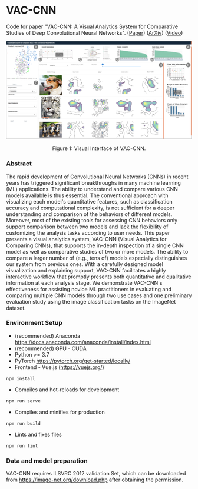# VAC-CNN
Code for paper "VAC-CNN: A Visual Analytics System for Comparative Studies of Deep Convolutional Neural Networks". 
([Paper](https://ieeexplore.ieee.org/document/9751204)) ([ArXiv](https://arxiv.org/abs/2110.13252)) ([Video](https://youtu.be/uyzEtk_fYR8))

<div align="center">
  <img src="https://github.com/xiweix/Visual-Analytics-for-Comparing-CNNs/blob/main/interface.png">
</div>
<p align="center">
  Figure 1: Visual Interface of VAC-CNN.
</p>

### Abstract
The rapid development of Convolutional Neural Networks (CNNs) in recent years has triggered significant breakthroughs in many machine learning (ML) applications. The ability to understand and compare various CNN models available is thus essential. The conventional approach with visualizing each model's quantitative features, such as classification accuracy and computational complexity, is not sufficient for a deeper understanding and comparison of the behaviors of different models. Moreover, most of the existing tools for assessing CNN behaviors only support comparison between two models and lack the flexibility of customizing the analysis tasks according to user needs. This paper presents a visual analytics system, VAC-CNN (Visual Analytics for Comparing CNNs), that supports the in-depth inspection of a single CNN model as well as comparative studies of two or more models. The ability to compare a larger number of (e.g., tens of) models especially distinguishes our system from previous ones. With a carefully designed model visualization and explaining support, VAC-CNN facilitates a highly interactive workflow that promptly presents both quantitative and qualitative information at each analysis stage. We demonstrate VAC-CNN's effectiveness for assisting novice ML practitioners in evaluating and comparing multiple CNN models through two use cases and one preliminary evaluation study using the image classification tasks on the ImageNet dataset.

### Environment Setup
* (recommended) Anaconda https://docs.anaconda.com/anaconda/install/index.html
* (recommended) GPU - CUDA
* Python >= 3.7
* PyTorch https://pytorch.org/get-started/locally/
* Frontend - Vue.js (https://vuejs.org/)
```
npm install
```
* Compiles and hot-reloads for development
```
npm run serve
```
* Compiles and minifies for production
```
npm run build
```
* Lints and fixes files
```
npm run lint
```
### Data and model preparation
VAC-CNN requires ILSVRC 2012 validation Set, which can be downloaded from https://image-net.org/download.php after obtaining the permission.